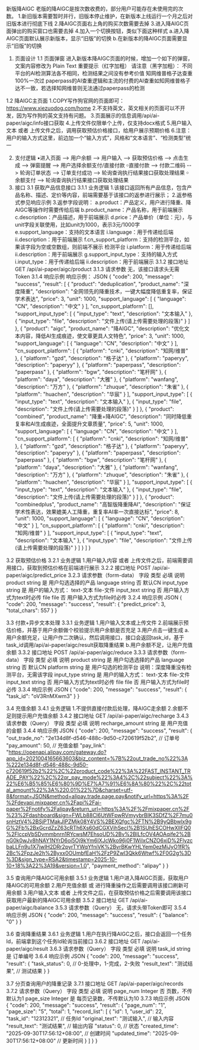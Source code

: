 新版降AIGC
老版的降AIGC是按次数收费的，部分用户可能存在未使用完的次数。
1.新旧版本需要暂时并行，旧版本停止维护，在新版本上线运行一个月之后对旧版本进行彻底下线
2.降AIGC页面右上角的购买次数需要去掉
3.进入降AIGC页面弹出的购买窗口也需要去掉
4.加入一个切换按钮，类似下面这种样式
a.进入降AIGC页面默认展示新版本，显示“旧版”的切换
b.在新版本的降AIGC页面需要显示“旧版”的切换


1. 页面设计
1.1 页面弹窗
进入新版本降AIGC页面的时候，增加一个如下的弹窗，文案内容修改为
Plain Text
重要提示（红字加粗）
请注意（黑字加粗）：
不同平台的AI检测算法各不相同，检测结果之间没有参考价值
知网维普格子达查重100%一次过
paperpass的AI查重逻辑和主流的付费的AI查重如知网维普格子达不一致，若选择知网维普则无法通过paperpass的检测


1.2 降AIGC主页面
1.COPY写作狗官网的页面即可：https://www.xiezuodog.com/home
2.不支持英文，英文相关的页面可以不开发，因为写作狗的英文支持有问题。
3.页面展示的信息调用/api/ai-paper/aigc/info接口获取
4.上传文件仅限单个上传，仅支持docx格式
5.用户输入文本  或者 上传文件之后，调用获取预估价格接口，给用户展示预期价格
6.注意：用户的输入方式这里，前边加一个“输入方式”，风格和“文本语言”、“检测类型”统一


2. 支付逻辑
•进入页面 -->  用户余额 -->  用户输入  -->  获取预估价格  -->  点击生成  -->  弹窗提醒  -->  用户选择余额支付/直接付款
￮直接付款  -->  付款二维码  -->  轮询订单状态  -->  订单支付成功   -->  轮询查询执行结果接口获取处理结果
￮余额支付  -->  轮询查询执行结果接口获取处理结果
3. 接口
3.1 获取产品信息接口
3.1.1 业务逻辑
1.该接口返回所有产品信息，包含产品名称、描述、定价等内容，前端需要基于该接口的返参进行展示；
2.返参格式参见响应示例
3.返参字段说明：
a.product：产品定义，用户进行降重、降AIGC等操作时需要传给后端
b.product_name：产品名称，用于前端展示
c.description：产品描述，用于前端展示
d.price：产品单价（单位：元），与unit字段关联使用，比如unit为1000，表示3元/1000字
e.support_language：支持的文本语言
i.language：用于传递给后端
ii.description：用于前端展示
f.cn_support_platform：支持的检测平台，如果该字段为空或空数组，则前端不展示 检测平台
i.platform：用于传递给后端
ii.description：用于前端展示
g.support_input_type：支持的输入方式
i.input_type：用于传递给后端
ii.description：用于前端展示
3.1.2 接口地址
GET /api/ai-paper/aigc/product
3.1.3 请求参数
无，该接口请求头无需Token
3.1.4 响应示例
响应示例：
JSON
{
    "code": 200,
    "message": "success",
    "result": [
        {
            "product": "deduplication",
            "product_name": "深度降重",
            "description": "全网领先的降重技术，一键大幅度降低重复率，保证学术表达",
            "price": 3,
            "unit": 1000,
            "support_language": [
                {
                    "language": "CN",
                    "description": "中文"
                }
            ],
            "cn_support_platform": [],
            "support_input_type": [
                {
                    "input_type": "text",
                    "description": "文本输入"
                },
                {
                    "input_type": "file",
                    "description": "文件上传(请上传需要处理的段落)"
                }
            ]
        },
        {
            "product": "aigc",
            "product_name": "降AIGC",
            "description": "优化文本内容，降低AI生成痕迹，使文章更具人文特色",
            "price": 3,
            "unit": 1000,
            "support_language": [
                {
                    "language": "CN",
                    "description": "中文"
                }
            ],
            "cn_support_platform": [
                {
                    "platform": "cnki",
                    "description": "知网/维普"
                },
                {
                    "platform": "gzd",
                    "description": "格子达"
                },
                {
                    "platform": "paperyy",
                    "description": "paperyy"
                },
                {
                    "platform": "paperpass",
                    "description": "paperpass"
                },
                {
                    "platform": "bgw",
                    "description": "笔杆网"
                },
                {
                    "platform": "daya",
                    "description": "大雅"
                },
                {
                    "platform": "wanfang",
                    "description": "万方"
                },
                {
                    "platform": "zhuque",
                    "description": "朱雀"
                },
                {
                    "platform": "huachen",
                    "description": "华宸"
                }
            ],
            "support_input_type": [
                {
                    "input_type": "text",
                    "description": "文本输入"
                },
                {
                    "input_type": "file",
                    "description": "文件上传(请上传需要处理的段落)"
                }
            ]
        },
        {
            "product": "combined",
            "product_name": "降重+降AIGC",
            "description": "同时降低重复率和AI生成痕迹，全面提升文章质量",
            "price": 5,
            "unit": 1000,
            "support_language": [
                {
                    "language": "CN",
                    "description": "中文"
                }
            ],
            "cn_support_platform": [
                {
                    "platform": "cnki",
                    "description": "知网/维普"
                },
                {
                    "platform": "gzd",
                    "description": "格子达"
                },
                {
                    "platform": "paperyy",
                    "description": "paperyy"
                },
                {
                    "platform": "paperpass",
                    "description": "paperpass"
                },
                {
                    "platform": "bgw",
                    "description": "笔杆网"
                },
                {
                    "platform": "daya",
                    "description": "大雅"
                },
                {
                    "platform": "wanfang",
                    "description": "万方"
                },
                {
                    "platform": "zhuque",
                    "description": "朱雀"
                },
                {
                    "platform": "huachen",
                    "description": "华宸"
                }
            ],
            "support_input_type": [
                {
                    "input_type": "text",
                    "description": "文本输入"
                },
                {
                    "input_type": "file",
                    "description": "文件上传(请上传需要处理的段落)"
                }
            ]
        },
        {
            "product": "combinedplus",
            "product_name": "高智版降重降AI",
            "description": "保证学术性表达，效果媲美人工降重，重复率AI率一次直接达标",
            "price": 8,
            "unit": 1000,
            "support_language": [
                {
                    "language": "CN",
                    "description": "中文"
                }
            ],
            "cn_support_platform": [
                {
                    "platform": "cnki",
                    "description": "知网/维普"
                }
            ],
            "support_input_type": [
                {
                    "input_type": "text",
                    "description": "文本输入"
                },
                {
                    "input_type": "file",
                    "description": "文件上传(请上传需要处理的段落)"
                }
            ]
        }
    ]
}



3.2 获取预估价格
3.2.1 业务逻辑
1.用户输入内容  或者  上传文件之后，前端需要调用接口，获取到预估价格在前端进行展示
3.2.2 接口地址
POST /api/ai-paper/aigc/predict_price
3.2.3 请求参数（form-data）
字段	类型	必填	说明
product
	string	是	用户勾选选择的产品
language	string	否	默认CN
input_type	string	是
	用户的输入方式：
text-文本
file-文件
input_text	string	否	用户输入方式为text时必传
file	file	否	用户输入方式为file时必传
3.2.4 响应示例
JSON
{
    "code": 200,
    "message": "success",
    "result": {
        "predict_price": 3,
        "total_chars": 557
    }
}



3.3 付款+异步文本处理
3.3.1 业务逻辑
1.用户输入文本或上传文件
2.前端展示预估价格，并基于用户余额做个校验提示用户余额是否充足
3.用户点击一键生成 
a.用户余额充足，让用户作二次确认，然后调用接口，接口会返回task_id，基于task_id调用/api/ai-paper/aigc/result获取降重结果
b.用户余额不足，让用户充值余额
3.3.2 接口地址
POST /api/ai-paper/aigc/reduce
3.3.3 请求参数（form-data）
字段	类型	必填	说明
product
	string	是	用户勾选选择的产品
language	string	否	默认CN
platform	string	是	用户勾选的检测平台
说明：深度降重没有检测平台，无需该字段
input_type	string
	是
	用户的输入方式：
text-文本
file-文件
input_text	string	否	用户输入方式为text时必传
file	file	否	用户输入方式为file时必传
3.3.4 响应示例
JSON
{
    "code": 200,
    "message": "success",
    "result": {
        "task_id": "oV3RnMXwm3"
    }
}

3.4 充值余额
3.4.1 业务逻辑
1.不提供直接付款后处理，降AIGC走余额
2.余额不足则提示用户充值余额
3.4.2 接口地址
GET /api/ai-paper/aigc/recharge
3.4.3 请求参数（Query）
字段	类型	必填	说明
recharge_amount	string	是	用户充值的金额
3.4.4 响应示例
JSON
{
    "code": 200,
    "message": "success",
    "result": {
        "out_trade_no": "2e134d8f-d546-488c-9d50-c720619f52b2",  // 订单号
        "pay_amount": 50, // 充值金额
        "pay_link": "https://openapi.alipay.com/gateway.do?app_id=2021004165663603&biz_content=%7B%22out_trade_no%22%3A%222e134d8f-d546-488c-9d50-c720619f52b2%22%2C%22product_code%22%3A%22FAST_INSTANT_TRADE_PAY%22%2C%22qr_pay_mode%22%3A4%2C%22subject%22%3A%22%E6%B5%85%E6%80%9D%E7%A7%91%E6%8A%80%22%2C%22total_amount%22%3A%220.01%22%7D&charset=utf-8&format=JSON&method=alipay.trade.page.pay&notify_url=https%3A%2F%2Fdevapi.mixpaper.cn%2Fapi%2Fai-paper%2Fnotify%2Falipay&return_url=https%3A%2F%2Fmixpaper.cn%2F%23%2Fdashboard&sign=FWLb88Cl6UtWFpwRVmyybrBIK3SDfZ%2F7mu0snHztV4%2BSjPTMakJIPZMjk08Y4VS%2BEXQfgc%2FTN%2B9yQBbwlx9gG%2Fb%2BxGcrdZzZ63cRTh6Xs60dCGXVihSecI%2B1SUhESCOHwXllFQ0%2FlccpVbSDvmmbnrn1RYcwsM7EhsoUD%2Bv%2BILfcOV4AOAqife2%2BnG0k0wJv8hNAY1NYrD6oi5Oj9kYm6IXJcWko96j0F1WiIxCNZO6xiD%2FlyzcbaLLFn9u1X7jwIH2DRr2pyrTYWqYfniVK%2BvrBKwYHLYem0ezMiJyO1fR%2Bc%2FpzJe2h%2Byxx0OUmbfEaH%2FzP9Zwl3Qkk6Wtwf%2F0G2g%3D%3D&sign_type=RSA2&timestamp=2025-10-10+18%3A22%3A19&version=1.0",
        "payment_method": "alipay"
    }
}


3.5 查询用户降AIGC可用余额
3.5.1 业务逻辑
1.用户进入降AIGC页面，获取用户降AIGC的可用余额
2.用户充值余额 或  进行降重操作之后需要调用该接口刷新可用余额
3.用户输入文本 或者 上传文件之后，在获取预估价格之后需要调用该接口获取用户最新的降AIGC可用余额
3.5.2 接口地址
GET /api/ai-paper/aigc/balance
3.5.3 请求参数（Query）
无，请求头带Token即可
3.5.4 响应示例
JSON
{
    "code": 200,
    "message": "success",
    "result": {
        "balance": "0"
    }
}



3.6 查询降重结果
3.6.1 业务逻辑
1.用户在执行降AIGC之后，接口会返回一个任务Id，前端拿到这个任务Id轮询当前接口
3.6.2 接口地址
GET /api/ai-paper/aigc/result
3.6.3 请求参数（Query）
字段	类型	必填	说明
task_id
	string	是	订单编号
3.6.4 响应示例
JSON
{
    "code": 200,
    "message": "success",
    "result": {
        "task_status": 0, // 0-处理中，1-完成，2-失败
        "result_text": "测试结果", // 测试结果
    }
}



3.7 分页查询用户的降重记录
3.7.1 接口地址
GET /api/ai-paper/aigc/records
3.7.2 请求参数（Query）
字段	类型	必填	说明
page_num
	Integer
	否	页数，不传默认为1
page_size	Integer	是	每页记录数，不传默认为10
3.7.3 响应示例
JSON
{
    "code": 200,
    "message": "success",
    "result": {
        "page_num": "1",
        "page_size": "5",
        "total": 1,
        "record_list": [
            {
                "id": 1,
                "user_id": 22,  
                "task_id": "12312321", // 任务Id
                "original_text": "测试输入", // 输入内容
                "result_text": "测试结果", // 输出内容
                "status": 0, // 状态
                "created_time": "2025-09-30T17:56:12+08:00", // 创建时间
                "updated_time": "2025-09-30T17:56:12+08:00" // 更新时间
            }
        ]
    }
}
